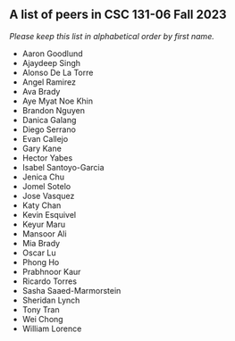 A list of peers in CSC 131-06 Fall 2023
--------------------------------------------------

*Please keep this list in alphabetical order by first name.*
* Aaron Goodlund
* Ajaydeep Singh
* Alonso De La Torre
* Angel Ramirez
* Ava Brady
* Aye Myat Noe Khin
* Brandon Nguyen
* Danica Galang
* Diego Serrano
* Evan Callejo
* Gary Kane
* Hector Yabes
* Isabel Santoyo-Garcia
* Jenica Chu
* Jomel Sotelo
* Jose Vasquez
* Katy Chan
* Kevin Esquivel
* Keyur Maru
* Mansoor Ali
* Mia Brady
* Oscar Lu
* Phong Ho
* Prabhnoor Kaur
* Ricardo Torres
* Sasha Saaed-Marmorstein
* Sheridan Lynch
* Tony Tran
* Wei Chong
* William Lorence

